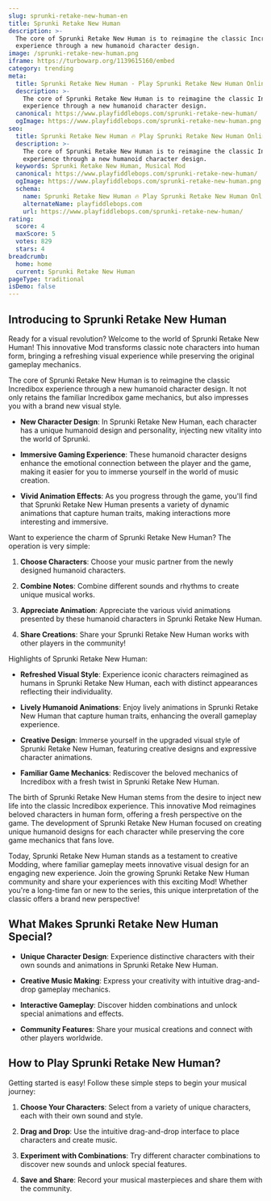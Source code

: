 ```yaml
---
slug: sprunki-retake-new-human-en
title: Sprunki Retake New Human
description: >-
  The core of Sprunki Retake New Human is to reimagine the classic Incredibox
  experience through a new humanoid character design.
image: /sprunki-retake-new-human.png
iframe: https://turbowarp.org/1139615160/embed
category: trending
meta:
  title: Sprunki Retake New Human - Play Sprunki Retake New Human Online
  description: >-
    The core of Sprunki Retake New Human is to reimagine the classic Incredibox
    experience through a new humanoid character design.
  canonical: https://www.playfiddlebops.com/sprunki-retake-new-human/
  ogImage: https://www.playfiddlebops.com/sprunki-retake-new-human.png
seo:
  title: Sprunki Retake New Human 🔥 Play Sprunki Retake New Human Online
  description: >-
    The core of Sprunki Retake New Human is to reimagine the classic Incredibox
    experience through a new humanoid character design.
  keywords: Sprunki Retake New Human, Musical Mod
  canonical: https://www.playfiddlebops.com/sprunki-retake-new-human/
  ogImage: https://www.playfiddlebops.com/sprunki-retake-new-human.png
  schema:
    name: Sprunki Retake New Human 🔥 Play Sprunki Retake New Human Online
    alternateName: playfiddlebops.com
    url: https://www.playfiddlebops.com/sprunki-retake-new-human/
rating:
  score: 4
  maxScore: 5
  votes: 829
  stars: 4
breadcrumb:
  home: home
  current: Sprunki Retake New Human
pageType: traditional
isDemo: false
---
```


## Introducing to Sprunki Retake New Human

Ready for a visual revolution? Welcome to the world of Sprunki Retake New Human! This innovative Mod transforms classic note characters into human form, bringing a refreshing visual experience while preserving the original gameplay mechanics.

The core of Sprunki Retake New Human is to reimagine the classic Incredibox experience through a new humanoid character design. It not only retains the familiar Incredibox game mechanics, but also impresses you with a brand new visual style.

- **New Character Design**: In Sprunki Retake New Human, each character has a unique humanoid design and personality, injecting new vitality into the world of Sprunki.

- **Immersive Gaming Experience**: These humanoid character designs enhance the emotional connection between the player and the game, making it easier for you to immerse yourself in the world of music creation.

- **Vivid Animation Effects**: As you progress through the game, you'll find that Sprunki Retake New Human presents a variety of dynamic animations that capture human traits, making interactions more interesting and immersive.

Want to experience the charm of Sprunki Retake New Human? The operation is very simple:

1. **Choose Characters**: Choose your music partner from the newly designed humanoid characters.

1. **Combine Notes**: Combine different sounds and rhythms to create unique musical works.

1. **Appreciate Animation**: Appreciate the various vivid animations presented by these humanoid characters in Sprunki Retake New Human.

1. **Share Creations**: Share your Sprunki Retake New Human works with other players in the community!

Highlights of Sprunki Retake New Human:

- **Refreshed Visual Style**: Experience iconic characters reimagined as humans in Sprunki Retake New Human, each with distinct appearances reflecting their individuality.

- **Lively Humanoid Animations**: Enjoy lively animations in Sprunki Retake New Human that capture human traits, enhancing the overall gameplay experience.

- **Creative Design**: Immerse yourself in the upgraded visual style of Sprunki Retake New Human, featuring creative designs and expressive character animations.

- **Familiar Game Mechanics**: Rediscover the beloved mechanics of Incredibox with a fresh twist in Sprunki Retake New Human.

The birth of Sprunki Retake New Human stems from the desire to inject new life into the classic Incredibox experience. This innovative Mod reimagines beloved characters in human form, offering a fresh perspective on the game. The development of Sprunki Retake New Human focused on creating unique humanoid designs for each character while preserving the core game mechanics that fans love.

Today, Sprunki Retake New Human stands as a testament to creative Modding, where familiar gameplay meets innovative visual design for an engaging new experience. Join the growing Sprunki Retake New Human community and share your experiences with this exciting Mod! Whether you're a long-time fan or new to the series, this unique interpretation of the classic offers a brand new perspective!

## What Makes Sprunki Retake New Human Special?

- **Unique Character Design**: Experience distinctive characters with their own sounds and animations in Sprunki Retake New Human.

- **Creative Music Making**: Express your creativity with intuitive drag-and-drop gameplay mechanics.

- **Interactive Gameplay**: Discover hidden combinations and unlock special animations and effects.

- **Community Features**: Share your musical creations and connect with other players worldwide.

## How to Play Sprunki Retake New Human?

Getting started is easy! Follow these simple steps to begin your musical journey:

1. **Choose Your Characters**: Select from a variety of unique characters, each with their own sound and style.

1. **Drag and Drop**: Use the intuitive drag-and-drop interface to place characters and create music.

1. **Experiment with Combinations**: Try different character combinations to discover new sounds and unlock special features.

1. **Save and Share**: Record your musical masterpieces and share them with the community.
